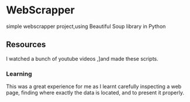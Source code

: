 # WebScrapper
simple webscrapper project,using Beautiful Soup library in Python

## Resources
I watched a bunch of youtube videos ,]and made these scripts.

### Learning
This was a great experience for me as I learnt carefully inspecting a web page, finding where exactly the data is located, and to present it properly.
